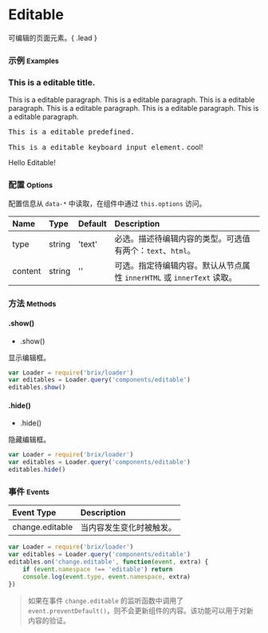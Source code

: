 # Editable

可编辑的页面元素。{ .lead }

<!-- Editable enables user click element to edit it. -->

### 示例 <small>Examples</small>

<div class="bs-example">
    <div class="content">
        <h3 bx-name="components/editable">This is a editable title.</h3>
        <p bx-name="components/editable">This is a editable paragraph. This is a editable paragraph. This is a editable paragraph. This is a editable paragraph. This is a editable paragraph. This is a editable paragraph.</p>
        <pre bx-name="components/editable">This is a editable predefined.</pre>
    </div>
</div>
<div class="bs-example">
    <div class="content">
        <p bx-name="components/editable" data-type="html"><kbd>This is a editable keyboard input element.</kbd> cool!</p>
    </div>
</div>
<div class="bs-example">
    <div class="content">
        <span bx-name="components/editable" data-content="A editable span with content from data-*."></span>
    </div>
</div>
<div class="bs-example">
    <div class="content">
        Hello <span bx-name="components/editable">Editable</span>!
    </div>
</div>

<script>
    var Loader = require('brix/loader')
    Loader.boot(function() {
        var editables = Loader.query('components/editable')
        editables.on('change.editable', function(event, extra) {
            if (event.namespace !== 'editable') return
            if(extra.length < 3) {
                console.warn('太短了，最少 3 个字符！')
                event.preventDefault()
            }
            console.log(event.type, event.namespace, extra)
        })
    })
</script>

### 配置 <small>Options</small>

配置信息从 `data-*` 中读取，在组件中通过 `this.options` 访问。

Name | Type | Default | Description
:--- | :--- | :------ | :----------
type | string | 'text' | 必选。描述待编辑内容的类型。可选值有两个：`text`、`html`。
content | string | '' | 可选。指定待编辑内容。默认从节点属性 `innerHTML` 或 `innerText` 读取。

### 方法 <small>Methods</small>

#### .show()

* .show()

显示编辑框。

```js
var Loader = require('brix/loader')
var editables = Loader.query('components/editable')
editables.show()
```

#### .hide()

* .hide()

隐藏编辑框。

```js
var Loader = require('brix/loader')
var editables = Loader.query('components/editable')
editables.hide()
```

### 事件 <small>Events</small>

Event Type | Description
:--------- | :----------
change.editable | 当内容发生变化时被触发。

```js
var Loader = require('brix/loader')
var editables = Loader.query('components/editable')
editables.on('change.editable', function(event, extra) {
    if (event.namespace !== 'editable') return
    console.log(event.type, event.namespace, extra)
})
```

> 如果在事件 `change.editable` 的监听函数中调用了 `event.preventDefault()`，则不会更新组件的内容。该功能可以用于对新内容的验证。

